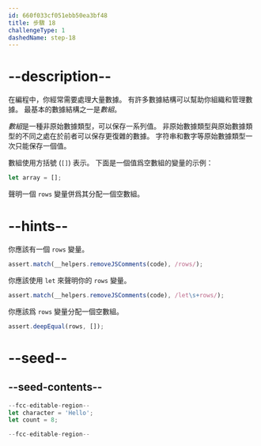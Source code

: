 ```yaml
---
id: 660f033cf051ebb50ea3bf48
title: 步驟 18
challengeType: 1
dashedName: step-18
---
```


# --description--

在編程中，你經常需要處理大量數據。 有許多數據結構可以幫助你組織和管理數據。 最基本的數據結構之一是<dfn>數組</dfn>。

<dfn>數組</dfn>是一種非原始數據類型，可以保存一系列值。 非原始數據類型與原始數據類型的不同之處在於前者可以保存更復雜的數據。 字符串和數字等原始數據類型一次只能保存一個值。

數組使用方括號 (`[]`) 表示。 下面是一個值爲空數組的變量的示例：

```js
let array = [];
```

聲明一個 `rows` 變量併爲其分配一個空數組。

# --hints--

你應該有一個 `rows` 變量。

```js
assert.match(__helpers.removeJSComments(code), /rows/);
```

你應該使用 `let` 來聲明你的 `rows` 變量。

```js
assert.match(__helpers.removeJSComments(code), /let\s+rows/);
```

你應該爲 `rows` 變量分配一個空數組。

```js
assert.deepEqual(rows, []);
```


# --seed--

## --seed-contents--

```js
--fcc-editable-region--
let character = 'Hello';
let count = 8;

--fcc-editable-region--
```
